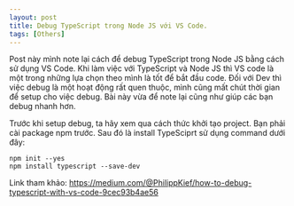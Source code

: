 ```yaml
---
layout: post
title: Debug TypeScript trong Node JS với VS Code.
tags: [Others]
---
```


Post này mình note lại cách để debug TypeScript trong Node JS bằng cách sử dụng VS Code. 
Khi làm việc với TypeScript và Node JS thì VS code là một trong những lựa chọn theo mình là tốt để bắt đầu code. Đối với Dev thì việc debug
là một hoạt động rất quen thuộc, mình cũng mất chút thời gian để setup cho việc debug. Bài này vừa để note lại cũng như giúp các bạn debug 
nhanh hơn.

Trước khi setup debug, ta hãy xem qua cách thức khởi tạo project. Bạn phải cài package npm trước. Sau đó là install TypeSciprt sử dụng 
command dưới đây:
~~~~
npm init --yes
npm install typescript --save-dev
~~~~



Link tham khảo: https://medium.com/@PhilippKief/how-to-debug-typescript-with-vs-code-9cec93b4ae56
